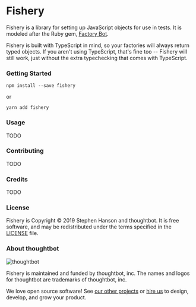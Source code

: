# Fishery

Fishery is a library for setting up JavaScript objects for use in tests. It is modeled after the Ruby gem, [Factory Bot][factory_bot].

Fishery is built with TypeScript in mind, so your factories will always return typed objects. If you aren't using TypeScript, that's fine too -- Fishery will still work, just without the extra typechecking that comes with TypeScript.

### Getting Started

```
npm install --save fishery
```

or

```
yarn add fishery
```

### Usage

TODO

### Contributing

TODO

### Credits

TODO

### License

Fishery is Copyright © 2019 Stephen Hanson and thoughtbot. It is free
software, and may be redistributed under the terms specified in the
[LICENSE](/LICENSE) file.

### About thoughtbot

![thoughtbot](https://presskit.thoughtbot.com/images/thoughtbot-logo-for-readmes.svg)

Fishery is maintained and funded by thoughtbot, inc.
The names and logos for thoughtbot are trademarks of thoughtbot, inc.

We love open source software!
See [our other projects][community] or
[hire us][hire] to design, develop, and grow your product.

[community]: https://thoughtbot.com/community?utm_source=github
[hire]: https://thoughtbot.com/hire-us?utm_source=github
[factory_bot]: https://github.com/thoughtbot/factory_bot
